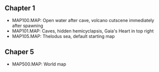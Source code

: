 ## Chapter 1
* MAP100.MAP: Open water after cave, volcano cutscene immediately after spawning
* MAP101.MAP: Caves, hidden hemicyclapsis, Gaia's Heart in top right
* MAP105.MAP: Thelodus sea, default starting map

## Chaper 5
* MAP500.MAP: World map